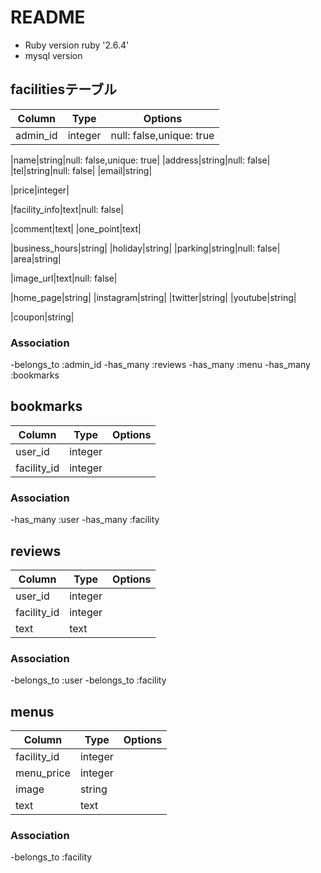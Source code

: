 # README
* Ruby version
  ruby '2.6.4'
* mysql version

## facilitiesテーブル
|Column|Type|Options|
|------|----|-------|
|admin_id|integer|null: false,unique: true|
<!-- 店舗情報 -->
|name|string|null: false,unique: true|
|address|string|null: false|
|tel|string|null: false|
|email|string|
<!-- 予算 -->
|price|integer|
<!-- 紹介文 -->
|facility_info|text|null: false|
<!-- 強み・楽しむためのワンポイント -->
|comment|text|
|one_point|text|
<!-- 営業時間・定休日・駐車場・経度 -->
|business_hours|string|
|holiday|string|
|parking|string|null: false|
|area|string|
<!-- お店の写真 -->
|image_url|text|null: false|
<!-- HP・SNS情報 -->
|home_page|string|
|instagram|string|
|twitter|string|
|youtube|string|
<!-- クーポン -->
|coupon|string|
### Association
-belongs_to :admin_id
-has_many :reviews
-has_many :menu
-has_many :bookmarks



<!-- お気に入り -->
## bookmarks
|Column|Type|Options|
|------|----|-------|
|user_id|integer|
|facility_id|integer|
### Association
-has_many :user
-has_many :facility

<!-- 口コミ -->
## reviews
|Column|Type|Options|
|------|----|-------|
|user_id|integer|
|facility_id|integer|
|text|text|
### Association
-belongs_to :user
-belongs_to :facility

<!-- メニュ(種類・ジャンル)ー -->
## menus
|Column|Type|Options|
|------|----|-------|
|facility_id|integer|
|menu_price|integer|
|image|string|
|text|text|
### Association
-belongs_to :facility



